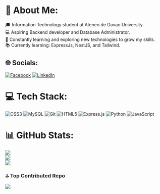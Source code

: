 # 💫 About Me:
🎓 Information Technology student at Ateneo de Davao University.<br>💻 Aspiring Backend developer and Database Administrator.<br>🌱 Constantly learning and exploring new technologies to grow my skills.<br>📚 Currently learning: ExpressJs, NestJS, and Tailwind.


## 🌐 Socials:
[![Facebook](https://img.shields.io/badge/Facebook-%231877F2.svg?logo=Facebook&logoColor=white)](https://facebook.com/pacanza.bernard) [![LinkedIn](https://img.shields.io/badge/LinkedIn-%230077B5.svg?logo=linkedin&logoColor=white)](https://linkedin.com/in/bernardpacanza4884) 

# 💻 Tech Stack:
![CSS3](https://img.shields.io/badge/css3-%231572B6.svg?style=for-the-badge&logo=css3&logoColor=white) ![MySQL](https://img.shields.io/badge/mysql-4479A1.svg?style=for-the-badge&logo=mysql&logoColor=white) ![Git](https://img.shields.io/badge/git-%23F05033.svg?style=for-the-badge&logo=git&logoColor=white) ![HTML5](https://img.shields.io/badge/html5-%23E34F26.svg?style=for-the-badge&logo=html5&logoColor=white) ![Express.js](https://img.shields.io/badge/express.js-%23404d59.svg?style=for-the-badge&logo=express&logoColor=%2361DAFB) ![Python](https://img.shields.io/badge/python-3670A0?style=for-the-badge&logo=python&logoColor=ffdd54) ![JavaScript](https://img.shields.io/badge/javascript-%23323330.svg?style=for-the-badge&logo=javascript&logoColor=%23F7DF1E)
# 📊 GitHub Stats:
![](https://github-readme-stats.vercel.app/api?username=Hyakumachi&theme=transparent&hide_border=false&include_all_commits=false&count_private=false)<br/>
![](https://github-readme-streak-stats.herokuapp.com/?user=Hyakumachi&theme=transparent&hide_border=false)<br/>
![](https://github-readme-stats.vercel.app/api/top-langs/?username=Hyakumachi&theme=transparent&hide_border=false&include_all_commits=false&count_private=false&layout=compact)

### 🔝 Top Contributed Repo
![](https://github-contributor-stats.vercel.app/api?username=Hyakumachi&limit=5&theme=transparent&combine_all_yearly_contributions=true)

<!-- Proudly created with GPRM ( https://gprm.itsvg.in ) -->
